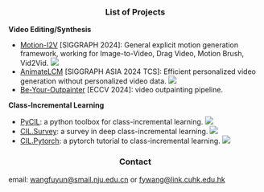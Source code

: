 
 <h3 align="center"> List of Projects </h3>


 **Video Editing/Synthesis**
 
- [Motion-I2V](https://huggingface.co/papers/2401.15977) [SIGGRAPH 2024]: General explicit motion generation framework, working for Image-to-Video, Drag Video, Motion Brush, Vid2Vid.  <img src="https://img.shields.io/github/stars/G-U-N/Motion-I2V?style=social" />
- [AnimateLCM](https://animatelcm.github.io/) [SIGGRAPH ASIA 2024 TCS]: Efficient personalized video generation without personalized video data.  <img src="https://img.shields.io/github/stars/G-U-N/AnimateLCM?style=social" />
- [Be-Your-Outpainter](https://be-your-outpainter.github.io/) [ECCV 2024]: video outpainting pipeline.  

**Class-Incremental Learning**

- [PyCIL](https://github.com/G-U-N/PyCIL): a python toolbox for class-incremental learning.  <img src="https://img.shields.io/github/stars/G-U-N/PyCIL?style=social" />
- [CIL.Survey](https://github.com/zhoudw-zdw/CIL_Survey): a survey in deep class-incremental learning.  <img src="https://img.shields.io/github/stars/zhoudw-zdw/CIL_Survey?style=social" /> 
- [CIL.Pytorch](https://github.com/G-U-N/a-PyTorch-Tutorial-to-Class-Incremental-Learning): a pytorch tutorial to class-incremental learning. <img src="https://img.shields.io/github/stars/G-U-N/a-PyTorch-Tutorial-to-Class-Incremental-Learning?style=social" />




 <h3 align="center"> Contact </h3>

email: wangfuyun@smail.nju.edu.cn or fywang@link.cuhk.edu.hk



